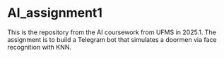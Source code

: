 # AI_assignment1
This is the repository from the AI coursework from UFMS in 2025.1. The assignment is to build a Telegram bot that simulates a doormen via face recognition with KNN.
